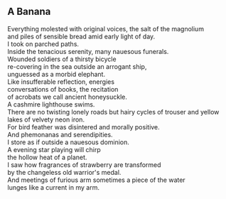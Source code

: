 A Banana
--------
Everything molested with original voices, the salt of the magnolium  
and piles of sensible bread amid early light of day.  
I took on parched paths.  
Inside the tenacious serenity, many nauesous funerals.  
Wounded soldiers of a thirsty bicycle  
re-covering in the sea outside an arrogant ship,  
unguessed as a morbid elephant.  
Like insufferable reflection, energies  
conversations of books, the recitation  
of acrobats we call ancient honeysuckle.  
A cashmire lighthouse swims.  
There are no twisting lonely roads but hairy cycles of trouser and yellow  
lakes of velvety neon iron.  
For bird feather was disintered and morally positive.  
And phemonanas and serendipities.  
I store as if outside a nauesous dominion.  
A evening star playing will chirp  
the hollow heat of a planet.  
I saw how fragrances of strawberry are transformed  
by the changeless old warrior's medal.  
And meetings of furious arm sometimes a piece of the water  
lunges like a current in my arm.  
